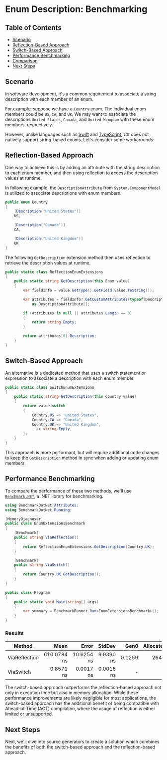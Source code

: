 # Enum Description: Benchmarking

## Table of Contents

- [Scenario](#scenario)
- [Reflection-Based Approach](#reflection-based-approach)
- [Switch-Based Approach](#switch-based-approach)
- [Performance Benchmarking](#performance-benchmarking)
- [Comparison](#comparison)
- [Next Steps](#next-steps)

## Scenario

In software development, it's a common requirement to associate a string description with each member of an enum.

For example, suppose we have a `Country` enum. The individual enum members could be `US`, `CA`, and `UK`. We may want to associate the descriptions `United States`, `Canada`, and `United Kingdom` with these enum members, respectively.

However, unlike languages such as [Swift](https://www.swift.org) and [TypeScript](https://www.typescriptlang.org), C# does not natively support string-based enums. Let's consider some workarounds:

## Reflection-Based Approach

One way to achieve this is by adding an attribute with the string description to each enum member, and then using reflection to access the description values at runtime.

In following example, the `DescriptionAttribute` from `System.ComponentModel` is utilized to associate descriptions with enum members.

```csharp
public enum Country
{
    [Description("United States")]
    US,

    [Description("Canada")]
    CA,

    [Description("United Kingdom")]
    UK
}
```

The following `GetDescription` extension method then uses reflection to retrieve the description values at runtime.

```csharp
public static class ReflectionEnumExtensions
{
    public static string GetDescription(this Enum value)
    {
        var fieldInfo = value.GetType().GetField(value.ToString());

        var attributes = fieldInfo?.GetCustomAttributes(typeof(DescriptionAttribute), false)
            as DescriptionAttribute[];

        if (attributes is null || attributes.Length == 0)
        {
            return string.Empty;
        }

        return attributes[0].Description;
    }
}
```

## Switch-Based Approach

An alternative is a dedicated method that uses a switch statement or expression to associate a description with each enum member.

```csharp
public static class SwitchEnumExtensions
{
    public static string GetDescription(this Country value)
    {
        return value switch
        {
            Country.US => "United States",
            Country.CA => "Canada",
            Country.UK => "United Kingdom",
            _ => string.Empty,
        };
    }
}
```

This approach is more performant, but will require additional code changes to keep the `GetDescription` method in sync when adding or updating enum members.

## Performance Benchmarking

To compare the performance of these two methods, we'll use [`Benchmark.NET`](https://github.com/dotnet/BenchmarkDotNet), a .NET library for benchmarking.

```csharp
using BenchmarkDotNet.Attributes;
using BenchmarkDotNet.Running;

[MemoryDiagnoser]
public class EnumExtensionsBenchmark
{
    [Benchmark]
    public string ViaReflection()
    {
        return ReflectionEnumExtensions.GetDescription(Country.UK);
    }

    [Benchmark]
    public string ViaSwitch()
    {
        return Country.UK.GetDescription();
    }
}

public class Program
{
    public static void Main(string[] args)
    {
        var summary = BenchmarkRunner.Run<EnumExtensionsBenchmark>();
    }
}
```

### Results

| Method        |        Mean |      Error |    StdDev |   Gen0 | Allocated |
| ------------- | ----------: | ---------: | --------: | -----: | --------: |
| ViaReflection | 610.0784 ns | 10.6254 ns | 9.9390 ns | 0.1259 |     264 B |
| ViaSwitch     |   0.8571 ns |  0.0017 ns | 0.0016 ns |      - |         - |

The switch-based approach outperforms the reflection-based approach not only in execution time but also in memory allocation. While these performance improvements are likely negligible for most applications, the switch-based approach has the additional benefit of being compatible with Ahead-of-Time (AOT) compilation, where the usage of reflection is either limited or unsupported.

## Next Steps

Next, we'll dive into source generators to create a solution which combines the benefits of both the switch-based approach and the reflection-based approach.
